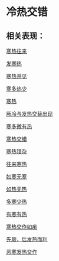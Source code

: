 # 冷热交错

## 相关表现：

[寒热往来](https://zuoye.gmzyh.com/search?key=寒热往来)
[发寒热](https://zuoye.gmzyh.com/search?key=发寒热)
[寒热并见](https://zuoye.gmzyh.com/search?key=寒热并见)
[寒多热少](https://zuoye.gmzyh.com/search?key=寒多热少)
[寒热](https://zuoye.gmzyh.com/search?key=寒热)
[厥冷与发热交替出现](https://zuoye.gmzyh.com/search?key=厥冷与发热交替出现)
[寒多微有热](https://zuoye.gmzyh.com/search?key=寒多微有热)
[寒热交错](https://zuoye.gmzyh.com/search?key=寒热交错)
[寒热错杂](https://zuoye.gmzyh.com/search?key=寒热错杂)
[往来寒热](https://zuoye.gmzyh.com/search?key=往来寒热)
[如寒无寒](https://zuoye.gmzyh.com/search?key=如寒无寒)
[如热无热](https://zuoye.gmzyh.com/search?key=如热无热)
[多寒少热](https://zuoye.gmzyh.com/search?key=多寒少热)
[有寒有热](https://zuoye.gmzyh.com/search?key=有寒有热)
[寒热交作如疟](https://zuoye.gmzyh.com/search?key=寒热交作如疟)
[先厥，后发热而利](https://zuoye.gmzyh.com/search?key=先厥，后发热而利)
[恶寒发热交作](https://zuoye.gmzyh.com/search?key=恶寒发热交作)